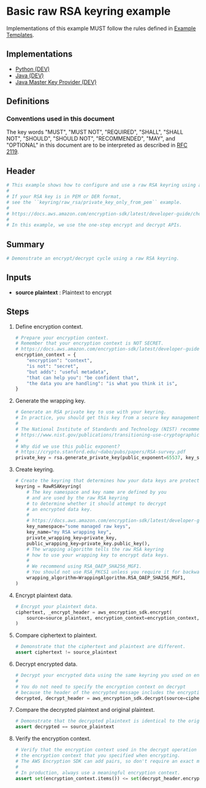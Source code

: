 [//]: # "Copyright Amazon.com Inc. or its affiliates. All Rights Reserved."
[//]: # "SPDX-License-Identifier: CC-BY-SA-4.0"

# Basic raw RSA keyring example

Implementations of this example MUST follow the rules defined in
[Example Templates](../../../examples.md#example-templates).

## Implementations

- [Python (DEV)](https://github.com/aws/aws-encryption-sdk-python/blob/keyring/examples/src/keyring/raw_rsa/keypair.py)
- [Java (DEV)](https://github.com/aws/aws-encryption-sdk-java/blob/keyring/src/examples/java/com/amazonaws/crypto/examples/keyring/rawrsa/RawRsa.java)
- [Java Master Key Provider (DEV)](https://github.com/aws/aws-encryption-sdk-java/blob/keyring/src/examples/java/com/amazonaws/crypto/examples/masterkeyprovider/rawrsa/RawRsa.java)

## Definitions

### Conventions used in this document

The key words
"MUST", "MUST NOT", "REQUIRED", "SHALL", "SHALL NOT",
"SHOULD", "SHOULD NOT", "RECOMMENDED", "MAY", and "OPTIONAL"
in this document are to be interpreted as described in
[RFC 2119](https://tools.ietf.org/html/rfc2119).

## Header

```python
# This example shows how to configure and use a raw RSA keyring using a pre-loaded RSA keypair.
#
# If your RSA key is in PEM or DER format,
# see the ``keyring/raw_rsa/private_key_only_from_pem`` example.
#
# https://docs.aws.amazon.com/encryption-sdk/latest/developer-guide/choose-keyring.html#use-raw-rsa-keyring
#
# In this example, we use the one-step encrypt and decrypt APIs.
```

## Summary

```python
# Demonstrate an encrypt/decrypt cycle using a raw RSA keyring.
```

## Inputs

- **source plaintext** :
  Plaintext to encrypt

## Steps

1. Define encryption context.

   ```python
   # Prepare your encryption context.
   # Remember that your encryption context is NOT SECRET.
   # https://docs.aws.amazon.com/encryption-sdk/latest/developer-guide/concepts.html#encryption-context
   encryption_context = {
       "encryption": "context",
       "is not": "secret",
       "but adds": "useful metadata",
       "that can help you": "be confident that",
       "the data you are handling": "is what you think it is",
   }
   ```

1. Generate the wrapping key.

   ```python
   # Generate an RSA private key to use with your keyring.
   # In practice, you should get this key from a secure key management system such as an HSM.
   #
   # The National Institute of Standards and Technology (NIST) recommends a minimum of 2048-bit keys for RSA.
   # https://www.nist.gov/publications/transitioning-use-cryptographic-algorithms-and-key-lengths
   #
   # Why did we use this public exponent?
   # https://crypto.stanford.edu/~dabo/pubs/papers/RSA-survey.pdf
   private_key = rsa.generate_private_key(public_exponent=65537, key_size=4096, backend=default_backend())
   ```

1. Create keyring.

   ```python
   # Create the keyring that determines how your data keys are protected.
   keyring = RawRSAKeyring(
       # The key namespace and key name are defined by you
       # and are used by the raw RSA keyring
       # to determine whether it should attempt to decrypt
       # an encrypted data key.
       #
       # https://docs.aws.amazon.com/encryption-sdk/latest/developer-guide/choose-keyring.html#use-raw-rsa-keyring
       key_namespace="some managed raw keys",
       key_name="my RSA wrapping key",
       private_wrapping_key=private_key,
       public_wrapping_key=private_key.public_key(),
       # The wrapping algorithm tells the raw RSA keyring
       # how to use your wrapping key to encrypt data keys.
       #
       # We recommend using RSA_OAEP_SHA256_MGF1.
       # You should not use RSA_PKCS1 unless you require it for backwards compatibility.
       wrapping_algorithm=WrappingAlgorithm.RSA_OAEP_SHA256_MGF1,
   )
   ```

1. Encrypt plaintext data.

   ```python
   # Encrypt your plaintext data.
   ciphertext, _encrypt_header = aws_encryption_sdk.encrypt(
       source=source_plaintext, encryption_context=encryption_context, keyring=keyring
   )
   ```

1. Compare ciphertext to plaintext.

   ```python
   # Demonstrate that the ciphertext and plaintext are different.
   assert ciphertext != source_plaintext
   ```

1. Decrypt encrypted data.

   ```python
   # Decrypt your encrypted data using the same keyring you used on encrypt.
   #
   # You do not need to specify the encryption context on decrypt
   # because the header of the encrypted message includes the encryption context.
   decrypted, decrypt_header = aws_encryption_sdk.decrypt(source=ciphertext, keyring=keyring)
   ```

1. Compare the decrypted plaintext and original plaintext.

   ```python
   # Demonstrate that the decrypted plaintext is identical to the original plaintext.
   assert decrypted == source_plaintext
   ```

1. Verify the encryption context.

   ```python
   # Verify that the encryption context used in the decrypt operation includes
   # the encryption context that you specified when encrypting.
   # The AWS Encryption SDK can add pairs, so don't require an exact match.
   #
   # In production, always use a meaningful encryption context.
   assert set(encryption_context.items()) <= set(decrypt_header.encryption_context.items())
   ```
